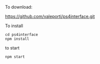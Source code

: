 To download:

https://github.com/valeporti/ps4interface.git

To install

~~~~
cd ps4interface
npm install
~~~~

to start

~~~~
npm start
~~~~